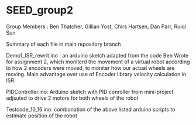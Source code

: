 # SEED_group2

Group Members : Ben Thatcher, Gillian Yost, Chirs Hartsen, Dan Parr, Ruiqi Sun

Summary of each file in main repository branch

Demo1_ISR_rewrit.ino : an arduino sketch adapted from the code Ben Wrote for assignment 2, which moniterd the movement of a virtual robot according to how 2 encoders were moved, to moniter how our actual wheels are moving. Main advantage over use of Encoder library velocity calculation in ISR.


PIDController.ino: Arduino sketch with PID conroller from mini-project adjsuted to drive 2 motors for both wheels of the robot

Testcode_10_16.ino: combonation of the above listed arduino scripts to estimate position of the robot
